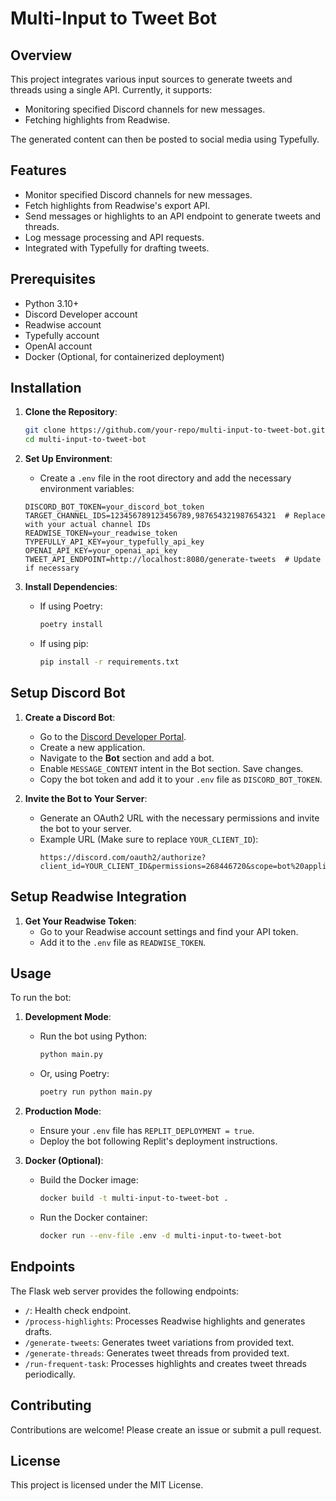 # Multi-Input to Tweet Bot

## Overview

This project integrates various input sources to generate tweets and threads using a single API. Currently, it supports:
- Monitoring specified Discord channels for new messages.
- Fetching highlights from Readwise.

The generated content can then be posted to social media using Typefully.

## Features

- Monitor specified Discord channels for new messages.
- Fetch highlights from Readwise's export API.
- Send messages or highlights to an API endpoint to generate tweets and threads.
- Log message processing and API requests.
- Integrated with Typefully for drafting tweets.

## Prerequisites

- Python 3.10+
- Discord Developer account
- Readwise account
- Typefully account
- OpenAI account
- Docker (Optional, for containerized deployment)

## Installation

1. **Clone the Repository**:
    ```bash
    git clone https://github.com/your-repo/multi-input-to-tweet-bot.git
    cd multi-input-to-tweet-bot
    ```

2. **Set Up Environment**:
    - Create a `.env` file in the root directory and add the necessary environment variables:
    ```properties
    DISCORD_BOT_TOKEN=your_discord_bot_token
    TARGET_CHANNEL_IDS=123456789123456789,987654321987654321  # Replace with your actual channel IDs
    READWISE_TOKEN=your_readwise_token
    TYPEFULLY_API_KEY=your_typefully_api_key
    OPENAI_API_KEY=your_openai_api_key
    TWEET_API_ENDPOINT=http://localhost:8080/generate-tweets  # Update if necessary
    ```

3. **Install Dependencies**:
    - If using Poetry:
      ```bash
      poetry install
      ```
    - If using pip:
      ```bash
      pip install -r requirements.txt
      ```

## Setup Discord Bot

1. **Create a Discord Bot**:
    - Go to the [Discord Developer Portal](https://discord.com/developers/applications).
    - Create a new application.
    - Navigate to the **Bot** section and add a bot.
    - Enable `MESSAGE_CONTENT` intent in the Bot section. Save changes.
    - Copy the bot token and add it to your `.env` file as `DISCORD_BOT_TOKEN`.

2. **Invite the Bot to Your Server**:
    - Generate an OAuth2 URL with the necessary permissions and invite the bot to your server.
    - Example URL (Make sure to replace `YOUR_CLIENT_ID`):
      ```text
      https://discord.com/oauth2/authorize?client_id=YOUR_CLIENT_ID&permissions=268446720&scope=bot%20applications.commands
      ```

## Setup Readwise Integration

1. **Get Your Readwise Token**:
    - Go to your Readwise account settings and find your API token.
    - Add it to the `.env` file as `READWISE_TOKEN`.

## Usage

To run the bot:

1. **Development Mode**:
    - Run the bot using Python:
      ```bash
      python main.py
      ```
    
    - Or, using Poetry:
      ```bash
      poetry run python main.py
      ```

2. **Production Mode**:
    - Ensure your `.env` file has `REPLIT_DEPLOYMENT = true`.
    - Deploy the bot following Replit's deployment instructions.

3. **Docker (Optional)**:
    - Build the Docker image:
      ```bash
      docker build -t multi-input-to-tweet-bot .
      ```
    - Run the Docker container:
      ```bash
      docker run --env-file .env -d multi-input-to-tweet-bot
      ```

## Endpoints

The Flask web server provides the following endpoints:

- `/`: Health check endpoint.
- `/process-highlights`: Processes Readwise highlights and generates drafts.
- `/generate-tweets`: Generates tweet variations from provided text.
- `/generate-threads`: Generates tweet threads from provided text.
- `/run-frequent-task`: Processes highlights and creates tweet threads periodically.

## Contributing

Contributions are welcome! Please create an issue or submit a pull request.

## License

This project is licensed under the MIT License.